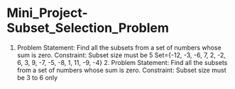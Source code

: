 # Mini_Project-Subset_Selection_Problem
 1. Problem Statement: Find all the subsets from a set of numbers whose sum is zero. Constraint: Subset size must be 5 Set={-12, -3, -6, 7, 2, -2, 6, 3, 9, -7, -5, -8, 1, 11, -9, -4} 2. Problem Statement: Find all the subsets from a set of numbers whose sum is zero. Constraint: Subset size must be 3 to 6 only 
